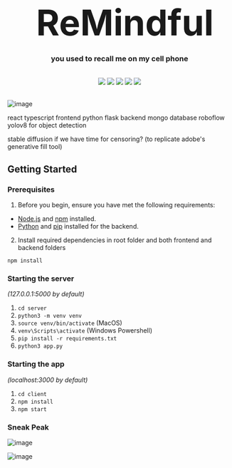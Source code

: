 <div align="center">
    <div id="user-content-toc">
      <ul>
          <summary><h1 style="display: inline-block; margin-bottom:0px; font-size:60pt;">ReMindful</h1></summary>
      </ul>
    </div>
    <h3>you used to recall me on my cell phone</h3>
<!--     <h4><i>🏅 1st Place SheHacks Winner</i></h4> -->
   <br>
    <img src="https://img.shields.io/badge/python-3670A0?style=for-the-badge&logo=python&logoColor=ffdd54"/>
    <img src="https://img.shields.io/badge/flask-%23000.svg?style=for-the-badge&logo=flask&logoColor=white"/>
    <img src="https://img.shields.io/badge/typescript-%23007ACC.svg?style=for-the-badge&logo=typescript&logoColor=white"/>
    <img src="https://img.shields.io/badge/MongoDB-%234ea94b.svg?style=for-the-badge&logo=mongodb&logoColor=white"/>
    <img src="https://img.shields.io/badge/react-%2320232a.svg?style=for-the-badge&logo=react&logoColor=%2361DAFB"/>
    <br><br>
</div>

![image](https://github.com/roskzhu/ReMindful/assets/110139243/c6f373ef-67cf-43c4-91f8-71bc7f24f96a)





react typescript frontend
python flask backend
mongo database
roboflow yolov8 for object detection

stable diffusion if we have time for censoring? (to replicate adobe's generative fill tool)

## Getting Started

### Prerequisites
1. Before you begin, ensure you have met the following requirements:
- [Node.js](https://nodejs.org/) and [npm](https://www.npmjs.com/) installed.
- [Python](https://www.python.org/) and [pip](https://pip.pypa.io/en/stable/) installed for the backend.

2. Install required dependencies in root folder and both frontend and backend folders
```
npm install
```

### Starting the server

_(127.0.0.1:5000 by default)_

1. `cd server`
2. `python3 -m venv venv`
3. `source venv/bin/activate` (MacOS)
4. `venv\Scripts\activate` (Windows Powershell)
5. `pip install -r requirements.txt`
6. `python3 app.py`

### Starting the app

_(localhost:3000 by default)_

1. `cd client`
2. `npm install`
3. `npm start`


### Sneak Peak

![image](https://github.com/roskzhu/ReMindful/assets/110139243/8a68ddae-5890-4911-aac1-c6d96b13d103)

![image](https://github.com/roskzhu/ReMindful/assets/110139243/77f8f15e-4360-43e0-a282-90419b940ad3)
